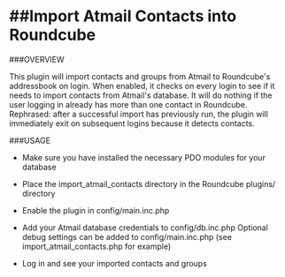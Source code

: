 ##Import Atmail Contacts into Roundcube
======================

###OVERVIEW

This plugin will import contacts and groups from Atmail to Roundcube's
addressbook on login.  When enabled, it checks on every login to see if
it needs to import contacts from Atmail's database.  It will do nothing
if the user logging in already has more than one contact in Roundcube.
Rephrased: after a successful import has previously run, the plugin will
immediately exit on subsequent logins because it detects contacts.

###USAGE

- Make sure you have installed the necessary PDO modules for your database

- Place the import_atmail_contacts directory in the Roundcube plugins/ directory

- Enable the plugin in config/main.inc.php

- Add your Atmail database credentials to config/db.inc.php
  Optional debug settings can be added to config/main.inc.php
  (see import_atmail_contacts.php for example)

- Log in and see your imported contacts and groups
